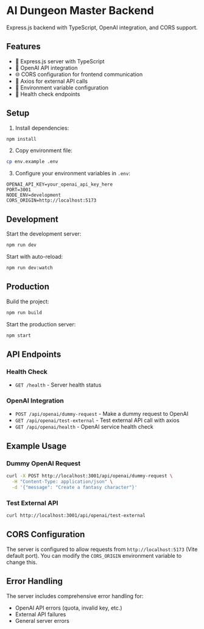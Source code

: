 # AI Dungeon Master Backend

Express.js backend with TypeScript, OpenAI integration, and CORS support.

## Features

- 🚀 Express.js server with TypeScript
- 🤖 OpenAI API integration
- 🌐 CORS configuration for frontend communication
- 📡 Axios for external API calls
- 🔧 Environment variable configuration
- 🏥 Health check endpoints

## Setup

1. Install dependencies:
```bash
npm install
```

2. Copy environment file:
```bash
cp env.example .env
```

3. Configure your environment variables in `.env`:
```
OPENAI_API_KEY=your_openai_api_key_here
PORT=3001
NODE_ENV=development
CORS_ORIGIN=http://localhost:5173
```

## Development

Start the development server:
```bash
npm run dev
```

Start with auto-reload:
```bash
npm run dev:watch
```

## Production

Build the project:
```bash
npm run build
```

Start the production server:
```bash
npm start
```

## API Endpoints

### Health Check
- `GET /health` - Server health status

### OpenAI Integration
- `POST /api/openai/dummy-request` - Make a dummy request to OpenAI
- `GET /api/openai/test-external` - Test external API call with axios
- `GET /api/openai/health` - OpenAI service health check

## Example Usage

### Dummy OpenAI Request
```bash
curl -X POST http://localhost:3001/api/openai/dummy-request \
  -H "Content-Type: application/json" \
  -d '{"message": "Create a fantasy character"}'
```

### Test External API
```bash
curl http://localhost:3001/api/openai/test-external
```

## CORS Configuration

The server is configured to allow requests from `http://localhost:5173` (Vite default port). You can modify the `CORS_ORIGIN` environment variable to change this.

## Error Handling

The server includes comprehensive error handling for:
- OpenAI API errors (quota, invalid key, etc.)
- External API failures
- General server errors

